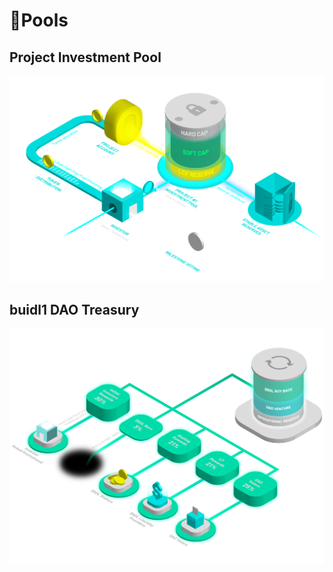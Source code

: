 # 🌊Pools

## Project Investment Pool

![Investment pool](<../../.gitbook/assets/IP.png>)

## buidl1 DAO Treasury

![DAO Treasury](<../../.gitbook/assets/LCF.png>)
